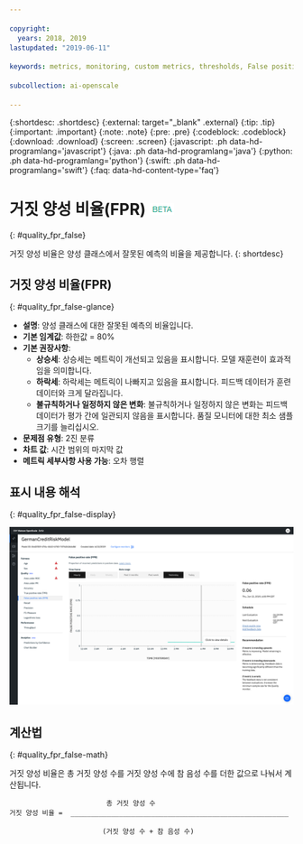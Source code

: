 ```yaml
---

copyright:
  years: 2018, 2019
lastupdated: "2019-06-11"

keywords: metrics, monitoring, custom metrics, thresholds, False positive rate, fpr

subcollection: ai-openscale

---
```


{:shortdesc: .shortdesc}
{:external: target="_blank" .external}
{:tip: .tip}
{:important: .important}
{:note: .note}
{:pre: .pre}
{:codeblock: .codeblock}
{:download: .download}
{:screen: .screen}
{:javascript: .ph data-hd-programlang='javascript'}
{:java: .ph data-hd-programlang='java'}
{:python: .ph data-hd-programlang='python'}
{:swift: .ph data-hd-programlang='swift'}
{:faq: data-hd-content-type='faq'}

# 거짓 양성 비율(FPR) ![베타 태그](images/beta.png)
{: #quality_fpr_false}

거짓 양성 비율은 양성 클래스에서 잘못된 예측의 비율을 제공합니다.
{: shortdesc}

## 거짓 양성 비율(FPR)
{: #quality_fpr_false-glance}

- **설명**: 양성 클래스에 대한 잘못된 예측의 비율입니다.
- **기본 임계값**: 하한값 = 80%
- **기본 권장사항**:
   - **상승세**: 상승세는 메트릭이 개선되고 있음을 표시합니다. 모델 재훈련이 효과적임을 의미합니다.
   - **하락세**: 하락세는 메트릭이 나빠지고 있음을 표시합니다. 피드백 데이터가 훈련 데이터와 크게 달라집니다.
   - **불규칙하거나 일정하지 않은 변화**: 불규칙하거나 일정하지 않은 변화는 피드백 데이터가 평가 간에 일관되지 않음을 표시합니다. 품질 모니터에 대한 최소 샘플 크기를 늘리십시오.
- **문제점 유형**: 2진 분류
- **차트 값**: 시간 범위의 마지막 값
- **메트릭 세부사항 사용 가능**: 오차 행렬

## 표시 내용 해석
{: #quality_fpr_false-display}

![거짓 양성 비율 차트가 표시되어 있습니다.](images/quality-fpr.png)

## 계산법
{: #quality_fpr_false-math}

거짓 양성 비율은 총 거짓 양성 수를 거짓 양성 수에 참 음성 수를 더한 값으로 나눠서 계산됩니다. 

```
                        총 거짓 양성 수
거짓 양성 비율 =  ______________________________________________________

                       (거짓 양성 수 + 참 음성 수)
```

